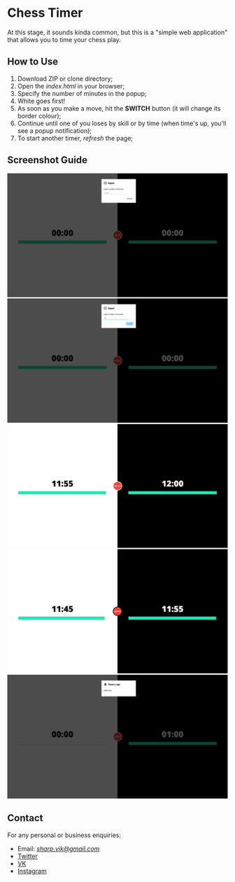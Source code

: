 # Chess Timer

At this stage, it sounds kinda common, but this is a "simple web application" that allows you to time your chess play.

## How to Use

1. Download ZIP or clone directory;
2. Open the *index.html* in your browser;
3. Specify the number of minutes in the popup;
4. White goes first!
5. As soon as you make a move, hit the **SWITCH** button (it will change its border colour);
6. Continue until one of you loses by skill or by time (when time's up, you'll see a popup notification);
7. To start another timer, *refresh* the page;

## Screenshot Guide

![Open the page](./images/_1.png)
![Input number of minutes](./images/_2.png)
![Play!](./images/_3.png)
![Hit SWITCH as soon as you make a move](./images/_4.png)
![Ooops... Time's up!](./images/_5.png)

## Contact

For any personal or business enquiries:

+ Email: *sharp.vik@gmail.com*
+ [Twitter](https://twitter.com/sharp_vik)
+ [VK](https://vk.com/perigrinus)
+ [Instagram](https://www.instagram.com/viktooooor)